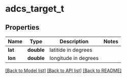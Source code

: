 # adcs_target_t

## Properties
Name | Type | Description | Notes
------------ | ------------- | ------------- | -------------
**lat** | **double** | latitide in degrees | 
**lon** | **double** | longitude in degrees | 

[[Back to Model list]](../README.md#documentation-for-models) [[Back to API list]](../README.md#documentation-for-api-endpoints) [[Back to README]](../README.md)


